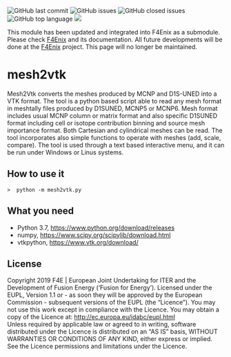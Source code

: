 ![GitHub last commit](https://img.shields.io/github/last-commit/Radiation-Transport/mesh2vtk)
![GitHub issues](https://img.shields.io/github/issues/Radiation-Transport/mesh2vtk)
![GitHub closed issues](https://img.shields.io/github/issues-closed-raw/Radiation-Transport/mesh2vtk)
![GitHub top language](https://img.shields.io/github/languages/top/Radiation-Transport/mesh2vtk)
![](https://img.shields.io/badge/license-EU%20PL-blue)


This module has been updated and integrated into F4Enix as a submodule. Please check [F4Enix](https://github.com/Radiation-Transport/F4Enix/tree/main) and its documentation. All future developments will be done at the [F4Enix](https://github.com/Radiation-Transport/F4Enix/tree/main) project. This page will no longer be maintained.

# mesh2vtk
Mesh2Vtk converts the meshes produced by MCNP and D1S-UNED into a VTK format. The tool is a python based script able to read any mesh format in meshtally files produced by D1SUNED, MCNP5 or MCNP6. Mesh format includes usual MCNP column or matrix format and also specific D1SUNED format including cell or isotope contribution binning and source mesh importance format. Both Cartesian and cylindrical meshes can be read. The tool incorporates also simple functions to operate with meshes (add, scale, compare). The tool is used through a text based interactive menu, and it can be run under Windows or Linus systems. 


## How to use it

    >  python -m mesh2vtk.py


## What you need
- Python 3.7, https://www.python.org/download/releases
- numpy, https://www.scipy.org/scipylib/download.html
- vtkpython, https://www.vtk.org/download/

## License
Copyright 2019 F4E | European Joint Undertaking for ITER and the Development of Fusion Energy (‘Fusion for Energy’). Licensed under the EUPL, Version 1.1 or - as soon they will be approved by the European Commission - subsequent versions of the EUPL (the “Licence”). You may not use this work except in compliance with the Licence. You may obtain a copy of the Licence at: http://ec.europa.eu/idabc/eupl.html   
Unless required by applicable law or agreed to in writing, software distributed under the Licence is distributed on an “AS IS” basis, WITHOUT WARRANTIES OR CONDITIONS OF ANY KIND, either express or implied. See the Licence permissions and limitations under the Licence.
